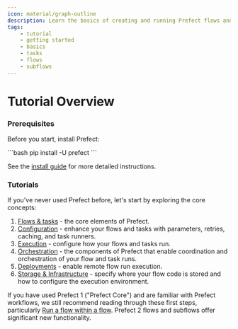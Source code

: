 ```yaml
---
icon: material/graph-outline
description: Learn the basics of creating and running Prefect flows and tasks.
tags:
    - tutorial
    - getting started
    - basics
    - tasks
    - flows
    - subflows
---
```

# Tutorial Overview

### Prerequisites

Before you start, install Prefect:

<div class="terminal">
```bash
pip install -U prefect
```
</div>

See the [install guide](/getting-started/installation/) for more detailed instructions.

### Tutorials
If you've never used Prefect before, let's start by exploring the core concepts:

1. [Flows & tasks](/tutorials/first-steps/) - the core elements of Prefect.
2. [Configuration](/tutorials/flow-task-config/) - enhance your flows and tasks with parameters, retries, caching, and task runners.
3. [Execution](/tutorials/execution/) - configure how your flows and tasks run.
4. [Orchestration](/tutorials/orchestration/) - the components of Prefect that enable coordination and orchestration of your flow and task runs.
5. [Deployments](/tutorials/deployments/) - enable remote flow run execution.
6. [Storage & Infrastructure](/tutorials/storage/) - specify where your flow code is stored and how to configure the execution environment.

If you have used Prefect 1 ("Prefect Core") and are familiar with Prefect workflows, we still recommend reading through these first steps, particularly [Run a flow within a flow](/tutorials/first-steps/#run-a-flow-within-a-flow). Prefect 2 flows and subflows offer significant new functionality.


